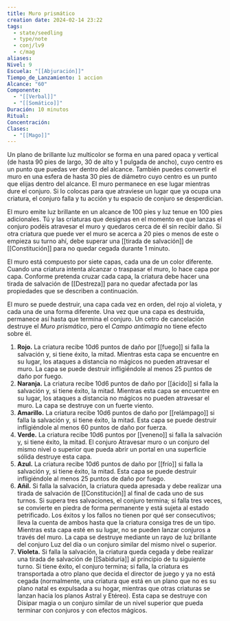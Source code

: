 ```yaml
---
title: Muro prismático
creation date: 2024-02-14 23:22
tags:
  - state/seedling
  - type/note
  - conj/lv9
  - c/mag
aliases: 
Nivel: 9
Escuela: "[[Abjuración]]"
Tiempo_de_Lanzamiento: 1 accion
Alcance: "60"
Componente:
  - "[[Verbal]]"
  - "[[Somático]]"
Duración: 10 minutos
Ritual: 
Concentración: 
Clases:
  - "[[Mago]]"
---
```

Un plano de brillante luz multicolor se forma en una pared opaca y vertical (de hasta 90 pies de largo, 30 de alto y 1 pulgada de ancho), cuyo centro es un punto que puedas ver dentro del alcance. También puedes convertir el muro en una esfera de hasta 30 pies de diámetro cuyo centro es un punto que elijas dentro del alcance. El muro permanece en ese lugar mientras dure el conjuro. Si lo colocas para que atraviese un lugar que ya ocupa una criatura, el conjuro falla y tu acción y tu espacio de conjuro se desperdician.

El muro emite luz brillante en un alcance de 100 pies y luz tenue en 100 pies adicionales. Tú y las criaturas que designas en el momento en que lanzas el conjuro podéis atravesar el muro y quedaros cerca de él sin recibir daño. Si otra criatura que puede ver el muro se acerca a 20 pies o menos de este o empieza su turno ahí, debe superar una [[tirada de salvación]] de [[Constitución]] para no quedar cegada durante 1 minuto.

El muro está compuesto por siete capas, cada una de un color diferente. Cuando una criatura intenta alcanzar o traspasar el muro, lo hace capa por capa. Conforme pretenda cruzar cada capa, la criatura debe hacer una tirada de salvación de [[Destreza]] para no quedar afectada por las propiedades que se describen a continuación.

El muro se puede destruir, una capa cada vez en orden, del rojo al violeta, y cada una de una forma diferente. Una vez que una capa es destruida, permanece así hasta que termina el conjuro. Un cetro de cancelación destruye el _Muro prismático_, pero el _Campo antimagia_ no tiene efecto sobre él.

1. **Rojo.** La criatura recibe 10d6 puntos de daño por [[fuego]] si falla la salvación y, si tiene éxito, la mitad. Mientras esta capa se encuentre en su lugar, los ataques a distancia no mágicos no pueden atravesar el muro. La capa se puede destruir infligiéndole al menos 25 puntos de daño por fuego.
2. **Naranja.** La criatura recibe 10d6 puntos de daño por [[ácido]] si falla la salvación y, si tiene éxito, la mitad. Mientras esta capa se encuentre en su lugar, los ataques a distancia no mágicos no pueden atravesar el muro. La capa se destruye con un fuerte viento.
3. **Amarillo.** La criatura recibe 10d6 puntos de daño por [[relámpago]] si falla la salvación y, si tiene éxito, la mitad. Esta capa se puede destruir infligiéndole al menos 60 puntos de daño por fuerza.
4. **Verde.** La criatura recibe 10d6 puntos por [[veneno]] si falla la salvación y, si tiene éxito, la mitad. El conjuro Atravesar muro o un conjuro del mismo nivel o superior que pueda abrir un portal en una superficie sólida destruye esta capa.
5. **Azul.** La criatura recibe 10d6 puntos de daño por [[frío]] si falla la salvación y, si tiene éxito, la mitad. Esta capa se puede destruir infligiéndole al menos 25 puntos de daño por fuego.
6. **Añil.** Si falla la salvación, la criatura queda apresada y debe realizar una tirada de salvación de [[Constitución]] al final de cada uno de sus turnos. Si supera tres salvaciones, el conjuro termina; si falla tres veces, se convierte en piedra de forma permanente y está sujeta al estado petrificado. Los éxitos y los fallos no tienen por qué ser consecutivos; lleva la cuenta de ambos hasta que la criatura consiga tres de un tipo. Mientras esta capa esté en su lugar, no se pueden lanzar conjuros a través del muro. La capa se destruye mediante un rayo de luz brillante del conjuro Luz del día o un conjuro similar del mismo nivel o superior.
7. **Violeta.** Si falla la salvación, la criatura queda cegada y debe realizar una tirada de salvación de [[Sabiduría]] al principio de tu siguiente turno. Si tiene éxito, el conjuro termina; si falla, la criatura es transportada a otro plano que decida el director de juego y ya no está cegada (normalmente, una criatura que está en un plano que no es su plano natal es expulsada a su hogar, mientras que otras criaturas se lanzan hacia los planos Astral y Etéreo). Esta capa se destruye con Disipar magia o un conjuro similar de un nivel superior que pueda terminar con conjuros y con efectos mágicos.